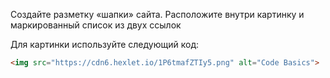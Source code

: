 Создайте разметку «шапки» сайта. Расположите внутри картинку и маркированный список из двух ссылок

Для картинки используйте следующий код:

```html
<img src="https://cdn6.hexlet.io/1P6tmafZTIy5.png" alt="Code Basics">
```
